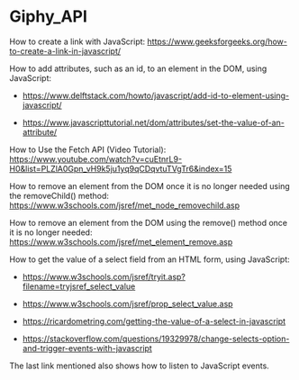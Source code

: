 # Giphy_API

How to create a link with JavaScript: https://www.geeksforgeeks.org/how-to-create-a-link-in-javascript/

How to add attributes, such as an id, to an element in the DOM, using JavaScript:

- https://www.delftstack.com/howto/javascript/add-id-to-element-using-javascript/

- https://www.javascripttutorial.net/dom/attributes/set-the-value-of-an-attribute/

How to Use the Fetch API (Video Tutorial): https://www.youtube.com/watch?v=cuEtnrL9-H0&list=PLZlA0Gpn_vH9k5ju1yq9qCDqvtuTVgTr6&index=15

How to remove an element from the DOM once it is no longer needed using the removeChild() method: https://www.w3schools.com/jsref/met_node_removechild.asp

How to remove an element from the DOM using the remove() method once it is no longer needed: https://www.w3schools.com/jsref/met_element_remove.asp

How to get the value of a select field from an HTML form, using JavaScript:

- https://www.w3schools.com/jsref/tryit.asp?filename=tryjsref_select_value

- https://www.w3schools.com/jsref/prop_select_value.asp

- https://ricardometring.com/getting-the-value-of-a-select-in-javascript

- https://stackoverflow.com/questions/19329978/change-selects-option-and-trigger-events-with-javascript

The last link mentioned also shows how to listen to JavaScript events.
